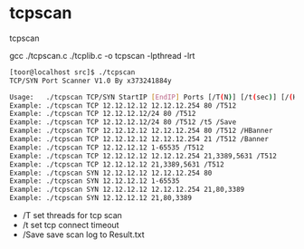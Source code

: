 # tcpscan
tcpscan

gcc ./tcpscan.c ./tcplib.c -o tcpscan  -lpthread -lrt

```sh
[toor@localhost src]$ ./tcpscan
TCP/SYN Port Scanner V1.0 By x373241884y

Usage:   ./tcpscan TCP/SYN StartIP [EndIP] Ports [/T(N)] [/t(sec)] [/(H)Banner] [/Save]
Example: ./tcpscan TCP 12.12.12.12 12.12.12.254 80 /T512
Example: ./tcpscan TCP 12.12.12.12/24 80 /T512
Example: ./tcpscan TCP 12.12.12.12/24 80 /T512 /t5 /Save
Example: ./tcpscan TCP 12.12.12.12 12.12.12.254 80 /T512 /HBanner
Example: ./tcpscan TCP 12.12.12.12 12.12.12.254 21 /T512 /Banner
Example: ./tcpscan TCP 12.12.12.12 1-65535 /T512
Example: ./tcpscan TCP 12.12.12.12 12.12.12.254 21,3389,5631 /T512
Example: ./tcpscan TCP 12.12.12.12 21,3389,5631 /T512
Example: ./tcpscan SYN 12.12.12.12 12.12.12.254 80
Example: ./tcpscan SYN 12.12.12.12 1-65535
Example: ./tcpscan SYN 12.12.12.12 12.12.12.254 21,80,3389
Example: ./tcpscan SYN 12.12.12.12 21,80,3389

```

- /T set threads for tcp scan
- /t set tcp connect timeout
- /Save save scan log to Result.txt
